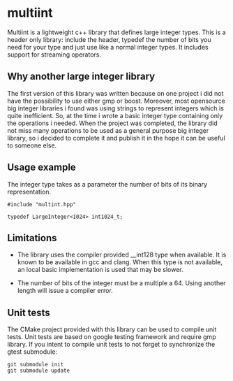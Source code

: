 multiint
========

Multiint is a lightweight c++ library that defines large integer
types. This is a header only library: include the header, typedef 
the number of bits you need for your type and just use like a normal
integer types. It includes support for streaming operators.

Why another large integer library
---------------------------------

The first version of this library was written because on one project i
did not have the possibility to use either gmp or boost. Moreover,
most opensource big integer libraries i found was using strings to
represent integers which is quite inefficient. So, at the time i
wrote a basic integer type containing only the operations i needed.
When the project was completed, the library did not miss many
operations to be used as a general purpose big integer library, so i
decided to complete it and publish it in the hope it can be useful to
someone else.

Usage example
-------------

The integer type takes as a parameter the number of bits of its binary
representation.

```
#include "multint.hpp"

typedef LargeInteger<1024> int1024_t;
```

Limitations
-----------

* The library uses the compiler provided __int128 type when available.
It is known to be available in gcc and clang. When this type is not
available, an local basic implementation is used that may be slower.

* The number of bits of the integer must be a multiple a 64. Using
another length will issue a compiler error.

Unit tests
----------

The CMake project provided with this library can be used to compile
unit tests. Unit tests are based on google testing framework and
require gmp library. If you intent to compile unit tests to not forget
to synchronize the gtest submodule:

```
git submodule init
git submodule update
```